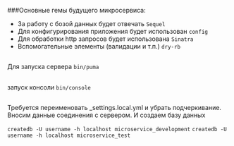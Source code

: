 ###Основные гемы будущего микросервиса:
* За работу с бозой данных будет отвечать `Sequel`
* Для конфигурирования приложения будет использован `config`
* Для обработки http запросов будет использована `Sinatra`
* Вспомогательные элементы (валидации и т.п.) `dry-rb`

##
Для запуска сервера `bin/puma`
##
запуск консоли `bin/console`
##
Требуется переименовать _settings.local.yml и убрать подчеркивание.
Вносим данные соединения с сервером. И создаем базу данных

`createdb -U username -h localhost microservice_development`
`createdb -U username -h localhost microservice_test`
